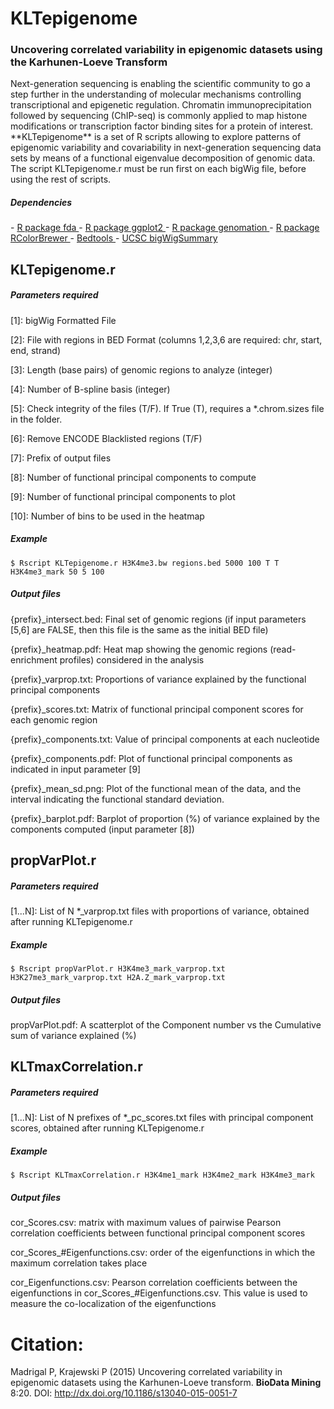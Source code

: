# KLTepigenome

<h3>Uncovering correlated variability in epigenomic datasets using the Karhunen-Loeve Transform</h3>
Next-generation sequencing is enabling the scientific community to go a step further in the understanding of molecular mechanisms controlling transcriptional and epigenetic regulation. Chromatin immunoprecipitation followed by sequencing (ChIP-seq) is commonly applied to map histone modifications or transcription factor binding sites for a protein of interest. **KLTepigenome** is a set of R scripts allowing to explore patterns of epigenomic variability and covariability in next-generation sequencing data sets by means of a functional eigenvalue decomposition of genomic data. The script KLTepigenome.r must be run first on each bigWig file, before using the rest of scripts.


<h5> Dependencies </h5>
- <a href="http://cran.r-project.org/web/packages/fda/index.html"> R package fda </a> 
- <a href="http://cran.r-project.org/web/packages/ggplot2/index.html"> R package ggplot2 </a> 
- <a href="http://github.com/BIMSBbioinfo/genomation"> R package genomation </a>  
- <a href="http://cran.r-project.org/web/packages/RColorBrewer/index.html"> R package RColorBrewer </a> 
- <a href="http://bedtools.readthedocs.org/en/latest/"> Bedtools </a> 
- <a href="http://hgdownload.cse.ucsc.edu/admin/exe/"> UCSC bigWigSummary </a> 



## KLTepigenome.r

<h5> Parameters required</h5>
<p> [1]: bigWig Formatted File </p> 
<p> [2]: File with regions in BED Format (columns 1,2,3,6 are required: chr, start, end, strand) </p> 
<p> [3]: Length (base pairs) of genomic regions to analyze (integer)</p> 
<p> [4]: Number of B-spline basis (integer)</p> 
<p> [5]: Check integrity of the files (T/F). If True (T), requires a *.chrom.sizes file in the folder.</p> 
<p> [6]: Remove ENCODE Blacklisted regions (T/F)</p> 
<p> [7]: Prefix of output files</p> 
<p> [8]: Number of functional principal components to compute</p> 
<p> [9]: Number of functional principal components to plot</p> 
<p> [10]: Number of bins to be used in the heatmap</p> 

<h5> Example </h5>

    $ Rscript KLTepigenome.r H3K4me3.bw regions.bed 5000 100 T T H3K4me3_mark 50 5 100
    

<h5> Output files </h5>
<p> {prefix}_intersect.bed: Final set of genomic regions (if input parameters [5,6] are FALSE, then this file is the same as the initial BED file) </p>
<p> {prefix}_heatmap.pdf: Heat map showing the genomic regions (read-enrichment profiles) considered in the analysis </p>
<p> {prefix}_varprop.txt: Proportions of variance explained by the functional principal components   </p>
<p> {prefix}_scores.txt: Matrix of functional principal component scores for each genomic region  </p>
<p> {prefix}_components.txt: Value of principal components at each nucleotide </p>
<p> {prefix}_components.pdf: Plot of functional principal components as indicated in input parameter [9]</p>
<p> {prefix}_mean_sd.png: Plot of the functional mean of the data, and the interval indicating the functional standard deviation. </p>
<p> {prefix}_barplot.pdf: Barplot of proportion (%) of variance explained by the components computed (input parameter [8]) </p> 



## propVarPlot.r

<h5> Parameters required</h5>
<p> [1...N]: List of N *_varprop.txt files with proportions of variance, obtained after running KLTepigenome.r </p> 

<h5> Example </h5>

    $ Rscript propVarPlot.r H3K4me3_mark_varprop.txt H3K27me3_mark_varprop.txt H2A.Z_mark_varprop.txt
    


<h5> Output files </h5>
<p> propVarPlot.pdf: A scatterplot of the Component number vs the Cumulative sum of variance explained (%) </p>




## KLTmaxCorrelation.r 


<h5> Parameters required</h5>
<p> [1...N]: List of N prefixes of *_pc_scores.txt files with principal component scores, obtained after running KLTepigenome.r  </p> 
 

<h5> Example </h5>

    $ Rscript KLTmaxCorrelation.r H3K4me1_mark H3K4me2_mark H3K4me3_mark
    

<h5> Output files </h5>
<p> cor_Scores.csv: matrix with maximum values of pairwise Pearson correlation coefficients between functional principal component scores  </p>
<p> cor_Scores_#Eigenfunctions.csv: order of the eigenfunctions in which the maximum correlation takes place   </p>
<p> cor_Eigenfunctions.csv: Pearson correlation coefficients between the eigenfunctions in cor_Scores_#Eigenfunctions.csv. This value is used to measure the co-localization of the eigenfunctions </p>

# Citation:
Madrigal P, Krajewski P (2015) Uncovering correlated variability in epigenomic datasets using the Karhunen-Loeve transform. **BioData Mining** 8:20. DOI: <a href="10.1186/s13040-015-0051-7"> http://dx.doi.org/10.1186/s13040-015-0051-7 </a> 
